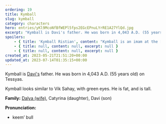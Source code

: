 ```yaml
---
ordering: 19
title: Kymball
slug: kymball
category: characters
hero: entries/yKl9McoNfBfWEPl5fps2EGcEPnuLYrRE1A27YlQd.jpg
excerpt: "Kymball is Davi's father. He was born in 4,043 A.D. (55 years old) on Tessyas.\nKymball looks similar..."
spoilers:
    - { title: 'Kymball Ristian', content: "Kymball is an imam at the [Valdeen](/category/planets-cities/valdeen) [mosque](/category/culture-history/religion) on [Tessyas](/category/planets-cities/tessyas). He was born in 4,043 A.D. (55 years old) on Tessyas.\r\n\r\nPrior to [Davi](/category/characters/davi) running away from home, Kymball was strict and employed corporal punishment for his son's failure to believe in religion. When Davi returned home, Kymball indicated he deeply regrets his actions and preaches understanding. This change is corroborated by [Cat's](/category/characters/cat) notes. Though Kymball knew of the spaceport on Tessyas, he was not aware of its use by the [Cartel](/category/organizations/cartel). He now suspects [President Hallen](/category/characters/president-hallen) and [President Grevyk](/category/characters/president-grevyk) of betraying the people of Tessyas.\r\n\r\nKymball looks similar to Vik Sahay, with green eyes. He is fat, and is tall.\r\n\r\n**Family:** [Hasifa (partner, possibly wife, status/whereabouts unknown)](/category/characters/hasifa), [Dalya (wife)](/category/characters/dalya), Catyrina (daughter, deceased), Davi (son)\r\n\r\n**Pronunciation:**\r\n- keem’ bull\r\n- riss’ tee en", excerpt: 'Kymball is an imam at the Valdeen mosque on Tessyas. He was born in 4,043 A.D. (55 years old) on Tes...' }
    - { title: null, content: null, excerpt: null }
    - { title: null, content: null, excerpt: null }
created_at: 2023-05-21T21:51:20+00:00
updated_at: 2023-07-14T01:35:15+00:00
---
```

Kymball is [Davi's](/category/characters/davi) father. He was born in 4,043 A.D. (55 years old) on Tessyas.

Kymball looks similar to Vik Sahay, with green eyes. He is fat, and is tall.

**Family:** [Dalya (wife)](/category/characters/dalya), Catyrina (daughter), Davi (son)

**Pronunciation:**
- keem’ bull